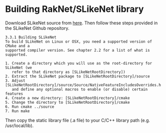 # Building RakNet/SLikeNet library
Download SLikeNet source from [here](https://www.slikesoft.com/?page_id=1236). Then follow these steps provided in the SLikeNet Github repository.

```
3.3.1 Building SLikeNet
To build SLikeNet on Linux or OSX, you need a supported version of CMake and a
supported compiler version. See chapter 2.2 for a list of what is supported.

1. Create a directory which you will use as the root-directory for SLikeNet (we
   refer to that directory as [SLikeNetRootDirectory])
2. Extract the SLikeNet package to [SLikeNetRootDirectory]/source
3. Adjust [SLikeNetRootDirectory]/source/Source/NativeFeatureIncludesOverrides.h
   and define any optional macros to enable (or disable) certain features
4. Create a new directory: [SLikeNetRootDirectory]/cmake
5. Change the directory to [SLikeNetRootDirectory]/cmake
6. Run cmake ../source
7. Run make
```

Then copy the static library file (.a file) to your C/C++ library path (e.g. /usr/local/lib).
